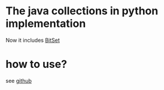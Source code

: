 # The java collections in python implementation
Now it includes [BitSet](https://docs.oracle.com/javase/7/docs/api/java/util/BitSet.html)


# how to use?
see [github](https://github.com/gaoxingliang/java-collection-in-python)


